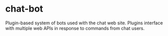 # chat-bot
Plugin-based system of bots used with the chat web site. Plugins interface with multiple web APIs in response to commands from chat users.
